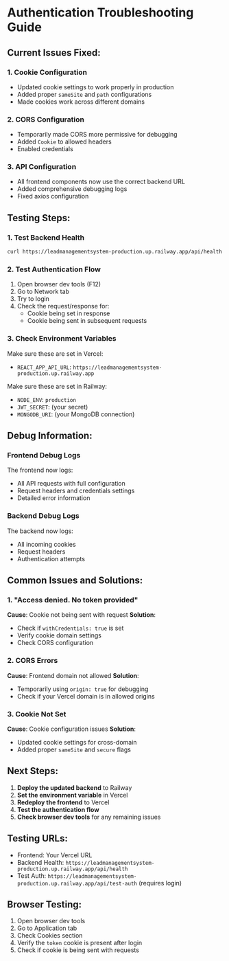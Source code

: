 # Authentication Troubleshooting Guide

## Current Issues Fixed:

### 1. Cookie Configuration
- Updated cookie settings to work properly in production
- Added proper `sameSite` and `path` configurations
- Made cookies work across different domains

### 2. CORS Configuration
- Temporarily made CORS more permissive for debugging
- Added `Cookie` to allowed headers
- Enabled credentials

### 3. API Configuration
- All frontend components now use the correct backend URL
- Added comprehensive debugging logs
- Fixed axios configuration

## Testing Steps:

### 1. Test Backend Health
```bash
curl https://leadmanagementsystem-production.up.railway.app/api/health
```

### 2. Test Authentication Flow
1. Open browser dev tools (F12)
2. Go to Network tab
3. Try to login
4. Check the request/response for:
   - Cookie being set in response
   - Cookie being sent in subsequent requests

### 3. Check Environment Variables
Make sure these are set in Vercel:
- `REACT_APP_API_URL`: `https://leadmanagementsystem-production.up.railway.app`

Make sure these are set in Railway:
- `NODE_ENV`: `production`
- `JWT_SECRET`: (your secret)
- `MONGODB_URI`: (your MongoDB connection)

## Debug Information:

### Frontend Debug Logs
The frontend now logs:
- All API requests with full configuration
- Request headers and credentials settings
- Detailed error information

### Backend Debug Logs
The backend now logs:
- All incoming cookies
- Request headers
- Authentication attempts

## Common Issues and Solutions:

### 1. "Access denied. No token provided"
**Cause**: Cookie not being sent with request
**Solution**: 
- Check if `withCredentials: true` is set
- Verify cookie domain settings
- Check CORS configuration

### 2. CORS Errors
**Cause**: Frontend domain not allowed
**Solution**: 
- Temporarily using `origin: true` for debugging
- Check if your Vercel domain is in allowed origins

### 3. Cookie Not Set
**Cause**: Cookie configuration issues
**Solution**:
- Updated cookie settings for cross-domain
- Added proper `sameSite` and `secure` flags

## Next Steps:

1. **Deploy the updated backend** to Railway
2. **Set the environment variable** in Vercel
3. **Redeploy the frontend** to Vercel
4. **Test the authentication flow**
5. **Check browser dev tools** for any remaining issues

## Testing URLs:

- Frontend: Your Vercel URL
- Backend Health: `https://leadmanagementsystem-production.up.railway.app/api/health`
- Test Auth: `https://leadmanagementsystem-production.up.railway.app/api/test-auth` (requires login)

## Browser Testing:

1. Open browser dev tools
2. Go to Application tab
3. Check Cookies section
4. Verify the `token` cookie is present after login
5. Check if cookie is being sent with requests

